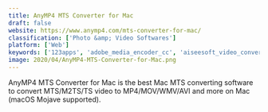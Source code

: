 ```yaml
---
title: AnyMP4 MTS Converter for Mac
draft: false 
website: https://www.anymp4.com/mts-converter-for-mac/
classification: ['Photo &amp; Video Softwares']
platform: ['Web']
keywords: ['123apps', 'adobe_media_encoder_cc', 'aiseesoft_video_converter_ultimate', 'free_video_converter_ultimate', 'freemake_audio_converter', 'freemake_video_converter', 'megui', 'mediacoder', 'movavi_video_converter', 'tencoder_video_converter', 'tipard_video_converter_for_mac', 'wondershare_dvd_creator']
image: 2020/04/AnyMP4-MTS-Converter-for-Mac.png
---
```

AnyMP4 MTS Converter for Mac is the best Mac MTS converting software to convert MTS/M2TS/TS video to MP4/MOV/WMV/AVI and more on Mac (macOS Mojave supported).